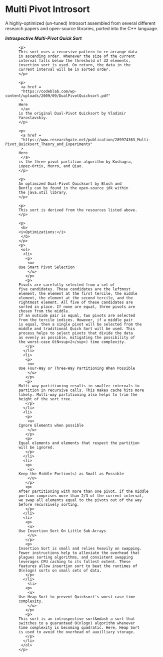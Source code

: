 # Multi Pivot Introsort
 
A highly-optimized (un-tuned) Introsort assembled from several different research papers and open-source libraries, ported into the C++ language.

<b>
         <i>Introspective Multi-Pivot Quick Sort</i>
          </b>
         
          <p>
          This sort uses a recursive pattern to re-arrange data
          in ascending order. Whenever the size of the current
          interval falls below the threshold of 32 elements,
          insertion sort is used. On return, the data in the
          current interval will be in sorted order.
          </p>
         
          <p>
           <a href =
           "https://codeblab.com/wp-content/uploads/2009/09/DualPivotQuicksort.pdf"
           >
          Here
           </a>
          is the original Dual-Pivot Quicksort by Vladimir
          Yaroslavskiy.
          </p>
         
          <p>
           <a href =
           "https://www.researchgate.net/publication/289974363_Multi-Pivot_Quicksort_Theory_and_Experiments"
           >
          Here
           </a>
          is the three pivot partition algorithm by Kushagra,
          Lopez-Ortix, Munro, and Qiao.
          </p>
         
          <p>
          An optimized Dual-Pivot Quicksort by Bloch and
          Bently can be found in the open-source jdk within
          the java.util library.
          </p>
         
          <p>
          This sort is derived from the resources listed above.
          </p>
         
          <p>
           <b>
          <i>Optimizations:</i>
           </b>
          </p>
          <p>
           <ol>
            <li>
             <p>
              <u>
          Use Smart Pivot Selection
              </u>
             </p>
             <p>
          Pivots are carefully selected from a set of
          five candidates. These candidates are the leftmost
          element, the element at the first tercile, the middle
          element, the element at the second tercile, and the
          rightmost element. All five of these candidates are
          sorted in place. If none are equal, three pivots are
          chosen from the middle.
          If an outside pair is equal, two pivots are selected
          from the tercile indices. However, if a middle pair
          is equal, then a single pivot will be selected from the
          middle and traditional Quick Sort will be used. This
          process helps to select pivots that divide the data
          as evenly as possible, mitigating the possibility of
          the worst-case O(N<sup>2</sup>) time complexity.
             </p>
            </li>
            <li>
             <p>
              <u>
          Use Four-Way or Three-Way Partitioning When Possible
              </u>
             </p>
             <p>
          Multi-way partitioning results in smaller intervals to
          partition in recursive calls. This makes cache hits more
          likely. Multi-way partitioning also helps to trim the
          height of the sort tree.
             </p>
            </li>
            <li>
             <p>
              <u>
          Ignore Elements when possible
              </u>
             </p>
             <p>
          Equal elements and elements that respect the partition
          will be ignored.
             </p>
            </li>
            <li>
             <p>
              <u>
          Keep the Middle Portion(s) as Small as Possible
              </u>
             </p>
             <p>
          After partitioning with more than one pivot, if the middle
          portion comprises more than 2/3 of the current interval,
          we swap all elements equal to the pivots out of the way
          before recursively sorting.
             </p>
            </li>
            <li>
             <p>
              <u>
          Use Insertion Sort On Little Sub-Arrays
              </u>
             </p>
             <p>
          Insertion Sort is small and relies heavily on swapping.
          Fewer instructions help to alleviate the overhead that
          plagues sorting algorithms, and consistent swapping
          leverages CPU caching to its fullest extent. These
          features allow insertion sort to beat the runtimes of
          O(nlogn) sorts on small sets of data.
             </p>
            </li>
              <li>
             <p>
              <u>
          Use Heap Sort to prevent Quicksort's worst-case time
          complexity.
              </u>
             </p>
             <p>
          This sort is an introspective sort&mdash a sort that
          switches to a guaranteed O(nlogn) algorithm whenever
          time complexity is becoming quadratic. Here, Heap Sort
          is used to avoid the overhead of auxilliary storage.
             </p>
            </li>
           </ol>
          </p>

